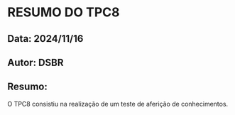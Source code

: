 # RESUMO DO TPC8
## Data: 2024/11/16
## Autor: DSBR

## Resumo:

O TPC8 consistiu na realização de um teste de aferição de conhecimentos.